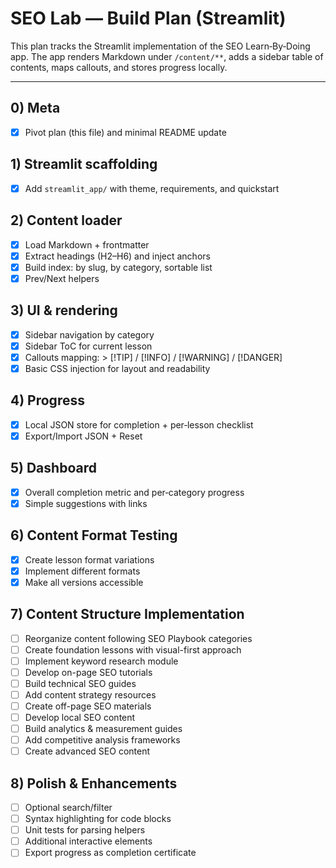 # SEO Lab — Build Plan (Streamlit)

This plan tracks the Streamlit implementation of the SEO Learn‑By‑Doing app. The app renders Markdown under `/content/**`, adds a sidebar table of contents, maps callouts, and stores progress locally.

---

## 0) Meta
- [x] Pivot plan (this file) and minimal README update

## 1) Streamlit scaffolding
- [x] Add `streamlit_app/` with theme, requirements, and quickstart

## 2) Content loader
- [x] Load Markdown + frontmatter
- [x] Extract headings (H2–H6) and inject anchors
- [x] Build index: by slug, by category, sortable list
- [x] Prev/Next helpers

## 3) UI & rendering
- [x] Sidebar navigation by category
- [x] Sidebar ToC for current lesson
- [x] Callouts mapping: > [!TIP] / [!INFO] / [!WARNING] / [!DANGER]
- [x] Basic CSS injection for layout and readability

## 4) Progress
- [x] Local JSON store for completion + per‑lesson checklist
- [x] Export/Import JSON + Reset

## 5) Dashboard
- [x] Overall completion metric and per‑category progress
- [x] Simple suggestions with links

## 6) Content Format Testing
- [x] Create lesson format variations
- [x] Implement different formats
- [x] Make all versions accessible

## 7) Content Structure Implementation
- [ ] Reorganize content following SEO Playbook categories
- [ ] Create foundation lessons with visual-first approach
- [ ] Implement keyword research module
- [ ] Develop on-page SEO tutorials
- [ ] Build technical SEO guides
- [ ] Add content strategy resources
- [ ] Create off-page SEO materials
- [ ] Develop local SEO content
- [ ] Build analytics & measurement guides
- [ ] Add competitive analysis frameworks
- [ ] Create advanced SEO content

## 8) Polish & Enhancements
- [ ] Optional search/filter
- [ ] Syntax highlighting for code blocks
- [ ] Unit tests for parsing helpers
- [ ] Additional interactive elements
- [ ] Export progress as completion certificate
